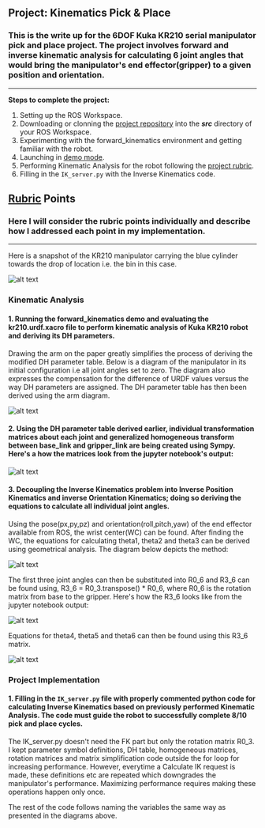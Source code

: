 ## Project: Kinematics Pick & Place
### This is the write up for the 6DOF Kuka KR210 serial manipulator pick and place project. The project involves forward and inverse kinematic analysis for calculating 6 joint angles that would bring the manipulator's end effector(gripper) to a given position and orientation.

---


**Steps to complete the project:**  


1. Setting up the ROS Workspace.
2. Downloading or clonning the [project repository](https://github.com/udacity/RoboND-Kinematics-Project) into the ***src*** directory of your ROS Workspace.  
3. Experimenting with the forward_kinematics environment and getting familiar with the robot.
4. Launching in [demo mode](https://classroom.udacity.com/nanodegrees/nd209/parts/7b2fd2d7-e181-401e-977a-6158c77bf816/modules/8855de3f-2897-46c3-a805-628b5ecf045b/lessons/91d017b1-4493-4522-ad52-04a74a01094c/concepts/ae64bb91-e8c4-44c9-adbe-798e8f688193).
5. Performing Kinematic Analysis for the robot following the [project rubric](https://review.udacity.com/#!/rubrics/972/view).
6. Filling in the `IK_server.py` with the Inverse Kinematics code. 


[//]: # (Image References)

[image1]: ./misc_images/misc2.png
[image2]: ./misc_images/KR210.png
[image3]: ./misc_images/Matrices.png
[image4]: ./misc_images/KR210_Theta123.png
[image5]: ./misc_images/R3_6_Matrix.png
[image6]: ./misc_images/KR210_Theta456.png

## [Rubric](https://review.udacity.com/#!/rubrics/972/view) Points
### Here I will consider the rubric points individually and describe how I addressed each point in my implementation.  

---

Here is a snapshot of the KR210 manipulator carrying the blue cylinder towards the drop of location i.e. the bin in this case.

![alt text][image1]

### Kinematic Analysis
#### 1. Running the forward_kinematics demo and evaluating the kr210.urdf.xacro file to perform kinematic analysis of Kuka KR210 robot and deriving its DH parameters.

Drawing the arm on the paper greatly simplifies the process of deriving the modified DH parameter table. Below is a diagram of the manipulator in its initial configuration i.e all joint angles set to zero. The diagram also expresses the compensation for the difference of URDF values versus the way DH parameters are assigned. The DH parameter table has then been derived using the arm diagram.  

![alt text][image2]

#### 2. Using the DH parameter table derived earlier, individual transformation matrices about each joint and generalized homogeneous transform between base_link and gripper_link are being created using Sympy. Here's a how the matrices look from the jupyter notebook's output:

![alt text][image3]


#### 3. Decoupling the Inverse Kinematics problem into Inverse Position Kinematics and inverse Orientation Kinematics; doing so deriving the equations to calculate all individual joint angles.

Using the pose(px,py,pz) and orientation(roll,pitch,yaw) of the end effector available from ROS, the wrist center(WC) can be found. After finding the WC, the equations for calculating theta1, theta2 and theta3 can be derived using geometrical analysis. The diagram below depicts the method: 

![alt text][image4]

The first three joint angles can then be substituted into R0_6 and R3_6 can be found using, R3_6 = R0_3.transpose() * R0_6, where R0_6 is the rotation matrix from base to the gripper. Here's how the R3_6 looks like from the jupyter notebook output:

![alt text][image5]

Equations for theta4, theta5 and theta6 can then be found using this R3_6 matrix. 

![alt text][image6]

### Project Implementation

#### 1. Filling in the `IK_server.py` file with properly commented python code for calculating Inverse Kinematics based on previously performed Kinematic Analysis. The code must guide the robot to successfully complete 8/10 pick and place cycles.  

The IK_server.py doesn't need the FK part but only the rotation matrix R0_3. I kept parameter symbol definitions, DH table, homogeneous matrices, rotation matrices and matrix simplification code outside the for loop for increasing performance. However, everytime a Calculate IK request is made, these definitions etc are repeated which downgrades the manipulator's performance. Maximizing performance requires making these operations happen only once.

The rest of the code follows naming the variables the same way as presented in the diagrams above.

